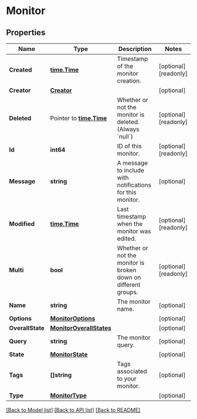 # Monitor

## Properties

Name | Type | Description | Notes
------------ | ------------- | ------------- | -------------
**Created** | [**time.Time**](time.Time.md) | Timestamp of the monitor creation. | [optional] [readonly] 
**Creator** | [**Creator**](Creator.md) |  | [optional] 
**Deleted** | Pointer to [**time.Time**](time.Time.md) | Whether or not the monitor is deleted. (Always &#x60;null&#x60;) | [optional] [readonly] 
**Id** | **int64** | ID of this monitor. | [optional] [readonly] 
**Message** | **string** | A message to include with notifications for this monitor. | [optional] 
**Modified** | [**time.Time**](time.Time.md) | Last timestamp when the monitor was edited. | [optional] [readonly] 
**Multi** | **bool** | Whether or not the monitor is broken down on different groups. | [optional] [readonly] 
**Name** | **string** | The monitor name. | [optional] 
**Options** | [**MonitorOptions**](MonitorOptions.md) |  | [optional] 
**OverallState** | [**MonitorOverallStates**](MonitorOverallStates.md) |  | [optional] 
**Query** | **string** | The monitor query. | [optional] 
**State** | [**MonitorState**](MonitorState.md) |  | [optional] 
**Tags** | **[]string** | Tags associated to your monitor. | [optional] 
**Type** | [**MonitorType**](MonitorType.md) |  | [optional] 

[[Back to Model list]](../README.md#documentation-for-models) [[Back to API list]](../README.md#documentation-for-api-endpoints) [[Back to README]](../README.md)


